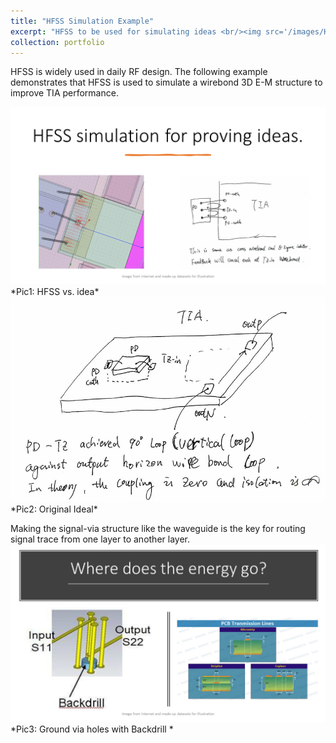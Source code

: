 ```yaml
---
title: "HFSS Simulation Example"
excerpt: "HFSS to be used for simulating ideas <br/><img src='/images/HFSS_demo.png'>"
collection: portfolio
---
```

HFSS is widely used in daily RF design. The following example demonstrates that HFSS is used to simulate a wirebond 3D E-M structure to improve TIA performance.


<a href="/images/HFSS_demo.png">
    <img 
        src="/images/HFSS_demo.png" 
    >
</a>
*Pic1: HFSS vs. idea*

<a href="/images/Ideas.png">
    <img 
        src="/images/Ideas.png" 
    >
</a>
*Pic2: Original Ideal*

Making the signal-via structure like the waveguide is the key for routing signal trace from one layer to another layer.
<a href="/images/backdrill.png">
    <img 
        src="/images/backdrill.png" 
    >
</a>
*Pic3: Ground via holes with Backdrill *
